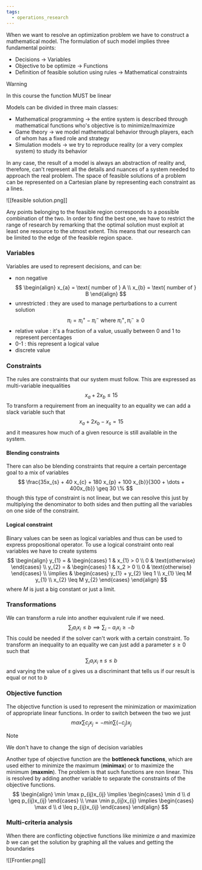 ```yaml
---
tags:
  - operations_research
---
```

When we want to resolve an optimization problem we have to construct a mathematical model. 
The formulation of such model implies three fundamental points:
- Decisions $\to$ Variables
- Objective to be optimize $\to$ Functions
- Definition of feasible solution using rules $\to$ Mathematical constraints

>[!warning]
>In this course the function MUST be linear

Models can be divided in three main classes:
- Mathematical programming -> the entire system is described through mathematical functions who's objective is to minimize/maximize
- Game theory -> we model mathematical behavior through players, each of whom has a fixed role and strategy
- Simulation models -> we try to reproduce reality (or a very complex system) to study its behavior

In any case, the result of a model is always an abstraction of reality and, therefore, can't represent all the details and nuances of a system needed to approach the real problem. The space of feasible solutions of a problem can be represented on a Cartesian plane by representing each constraint as a lines.

![[feasible solution.png]]

Any points belonging to the feasible region corresponds to a possible combination of the two. In order to find the best one, we have to restrict the range of research by remarking that the optimal solution must exploit at least one resource to the utmost extent. This means that our research can be limited to the edge of the feasible region space.
### Variables

Variables are used to represent decisions, and can be:
- non negative
$$
\begin{align}
x_{a} = \text{ number of } A  \\
x_{b} = \text{ number of } B 
\end{align}
$$
- unrestricted : they are used to manage perturbations to a current solution
$$
\pi_{i} = \pi_{i}^{+} - \pi_{i}^{-} \text{ where } \pi_{i}^{+},\pi_{i}^{-} \geq 0 
$$
- relative value : it's a fraction of a value, usually between  $0$ and $1$ to represent percentages
- 0-1 : this represent a logical value
- discrete value

### Constraints

The rules are constraints that our system must follow. This are expressed as multi-variable inequalities
$$
x_{a}+ 2x_{b} \leq 15
$$
To transform a requirement from an inequality to an equality we can add a slack variable such that
$$
x_{a} + 2 x_{b} -x_{s} = 15
$$
and it measures how much of a given resource is still available in the system.
#### Blending constraints

There can also be blending constraints that require a certain percentage goal to a mix of variables
$$
\frac{35x_{s} + 40 x_{c} + 180 x_{p} + 100 x_{b}}{300 + \dots + 400x_{b}} \geq 30 \%
$$
though this type of constraint is not linear, but we can resolve this just by multiplying the denominator to both sides and then putting all the variables on one side of the constraint.
#### Logical constraint

Binary values can be seen as logical variables and thus can be used to express propositional operator. To use a logical constraint onto real variables we have to create systems
$$
\begin{align}
 y_{1}   = & \begin{cases}
1  &  x_{1} > 0 \\
0  & \text{otherwise}
\end{cases} \\
 y_{2}   = & \begin{cases}
1  &  x_2 > 0 \\
0  & \text{otherwise}
\end{cases} \\ 
\implies  & \begin{cases}
y_{1} + y_{2} \leq 1 \\
x_{1} \leq M y_{1} \\
x_{2} \leq M y_{2}
\end{cases}
\end{align}
$$
where $M$ is just a big constant or just a limit.
### Transformations

We can transform a rule into another equivalent rule if we need.
$$
\sum_{i} a_{i}x_{i} \leq b \implies\sum_{i} -a_{i}x_{i} \geq -b 
$$
This could be needed if the solver can't work with a certain constraint.
To transform an inequality to an equality we can just add a parameter $s \geq 0$ such that
$$
\sum_{i} a_{i}x_{i} ± s\leq b
$$
and varying the value of $s$ gives us a discriminant that tells us if our result is equal or not to $b$
### Objective function

The objective function is used to represent the minimization or maximization of appropriate linear functions. In order to switch between the two we just
$$
max \sum c_{j}x_{j} = - min \sum (-c_{j})x_{j}
$$
>[!note]
>We don't have to change the sign of decision variables

Another type of objective function are the **bottleneck functions**, which are used either to minimize the maximum (**minimax**) or to maximize the minimum (**maxmin**). The problem is that such functions are non linear. This is resolved by adding another variable to separate the constraints of the objective functions.
$$
\begin{align}
\min \max p_{ij}x_{ij} \implies \begin{cases}
\min d \\
d \geq p_{ij}x_{ij}
\end{cases} \\
\max \min p_{ij}x_{ij} \implies \begin{cases}
\max d \\
d \leq p_{ij}x_{ij}
\end{cases}
\end{align}
$$
### Multi-criteria analysis

When there are conflicting objective functions like minimize $a$ and maximize $b$ we can get the solution by graphing all the values and getting the boundaries 

![[Frontier.png]]